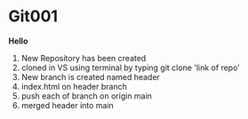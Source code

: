 # Git001
**Hello**
1. New Repository has been created
2. cloned in VS using terminal by typing git clone  'link of repo'
3. New branch is created named header
4. index.html on header branch
5. push each of branch on origin main
6. merged header into main
